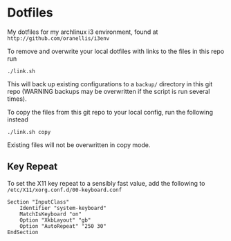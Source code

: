 # Dotfiles

My dotfiles for my archlinux i3 environment, found at `http://github.com/oranellis/i3env`

To remove and overwrite your local dotfiles with links to the files in this repo run
```
./link.sh
```
This will back up existing configurations to a `backup/` directory in this git repo (WARNING backups may be overwritten if the script is run several times).

To copy the files from this git repo to your local config, run the following instead
```
./link.sh copy
```
Existing files will not be overwritten in copy mode.

## Key Repeat

To set the X11 key repeat to a sensibly fast value, add the following to ```/etc/X11/xorg.conf.d/00-keyboard.conf```

```
Section "InputClass"
    Identifier "system-keyboard"
    MatchIsKeyboard "on"
    Option "XkbLayout" "gb"
    Option "AutoRepeat" "250 30"
EndSection
```
